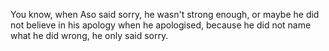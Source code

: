 You know, when Aso said sorry, he wasn't strong enough, or maybe he did not believe in his apology when he apologised, because he did not name what he did wrong, he only said sorry.
